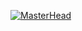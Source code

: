 [![MasterHead](https://newdigital.vercel.app/static/media/header-final.40ec769de9b5578aa247f860a0259ebc.svg)](https://newdigital.vercel.app/)

